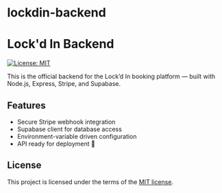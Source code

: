 # lockdin-backend
# Lock'd In Backend

[![License: MIT](https://img.shields.io/badge/License-MIT-yellow.svg)](https://opensource.org/licenses/MIT)

This is the official backend for the Lock’d In booking platform — built with Node.js, Express, Stripe, and Supabase.

## Features

- Secure Stripe webhook integration  
- Supabase client for database access  
- Environment-variable driven configuration  
- API ready for deployment 🚀

## License

This project is licensed under the terms of the [MIT license](LICENSE).
